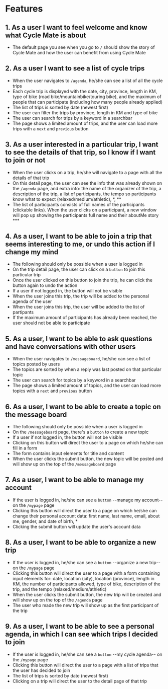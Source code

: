 # Features

## 1. As a user I want to feel welcome and know what Cycle Mate is about

- The default page you see when you go to `/` should show the story of Cycle Mate and how the user can benefit from using Cycle Mate

## 2. As a user I want to see a list of cycle trips

- When the user navigates to `/agenda`, he/she can see a list of all the cycle trips
- Each cycle trip is displayed with the date, city, province, length in KM, type of bike (road bike/mountainbike/touring bike), and the maximum of people that can participate (including how many people already applied)
- The list of trips is sorted by date (newest first)
- The user can filter the trips by province, length in KM and type of bike
- The user can search for trips by a keyword in a searchbar
- The page shows a limited amount of trips, and the user can load more trips with a `next` and `previous` button

## 3. As a user interested in a particular trip, I want to see the details of that trip, so I know if I want to join or not

- When the user clicks on a trip, he/she will navigate to a page with all the details of that trip
- On this detail page, the user can see the info that was already shown on the `/agenda` page, and extra info: the name of the organizer of the trip, a description of the trip, a list of participants, the tempo so participants know what to expect (relaxed/medium/athletic), \*, \*\*
- The list of participants consists of full names of the participants (clickable links). When the user clicks on a participant, a new window will pop up showing the participants full name and their aboutMe story \*\*\*

<!-- If I have enough time to implement:
\*Stats of the average age and the gender division of the current participants
\*\*The start location pinpointed on an embedded Google Map
\*\*\*Instead of a new window popping up, the information will show by hovering over the participant -->

## 4. As a user, I want to be able to join a trip that seems interesting to me, or undo this action if I change my mind

- The following should only be possible when a user is logged in
- On the trip detail page, the user can click on a `button` to join this particular trip
- Once the user clicked on this button to join the trip, he can click the button again to undo the action
- If a user if not logged in, the button will not be visible
- When the user joins this trip, the trip will be added to the personal agenda of the user
- When the user joins this trip, the user will be added to the list of partipants
- If the maximum amount of participants has already been reached, the user should not be able to participate

## 5. As a user, I want to be able to ask questions and have conversations with other users

- When the user navigates to `/messageboard`, he/she can see a list of topics posted by users
- The topics are sorted by when a reply was last posted on that particular topic
- The user can search for topics by a keyword in a searchbar
- The page shows a limited amount of topics, and the user can load more topics with a `next` and `previous` button

## 6. As a user, I want to be able to create a topic on the message board

- The following should only be possible when a user is logged in
- On the `/messageboard` page, there's a `button` to create a new topic
- If a user if not logged in, the button will not be visible
- Clicking on this button will direct the user to a page on which he/she can fill in a form
- The form contains input elements for title and content
- When the user clicks the submit button, the new topic will be posted and will show up on the top of the `/messageboard` page

## 7. As a user, I want to be able to manage my account

- If the user is logged in, he/she can see a `button` --manage my account-- on the `/mypage` page
- Clicking this button will direct the user to a page on which he/she can change their personal account data: first name, last name, email, about me, gender, and date of birth, \*
- Clicking the submit button will update the user's account data

<!-- If I have enough time to implement:
\*A fancy way to change the user's password, by entering the new password twice -->

## 8. As a user, I want to be able to organize a new trip

- If the user is logged in, he/she can see a `button` --organize a new trip-- on the `/mypage` page
- Clicking this button will direct the user to a page with a form containing input elements for: date, location (city), location (province), length in KM, the number of participants allowed, type of bike, description of the trip, and the tempo (relaxed/medium/athletic)
- When the user clicks the submit button, the new trip will be created and will show up on the top of the `/agenda` page
- The user who made the new trip will show up as the first participant of the trip

## 9. As a user, I want to be able to see a personal agenda, in which I can see which trips I decided to join

- If the user is logged in, he/she can see a `button` --my cycle agenda-- on the `/mypage` page
- Clicking this button will direct the user to a page with a list of trips that the user has decided to join
- The list of trips is sorted by date (newest first)
- Clicking on a trip will direct the user to the detail page of that trip
